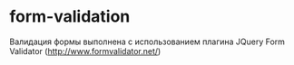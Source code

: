 # form-validation
Валидация формы выполнена с использованием плагина JQuery Form Validator (http://www.formvalidator.net/)

